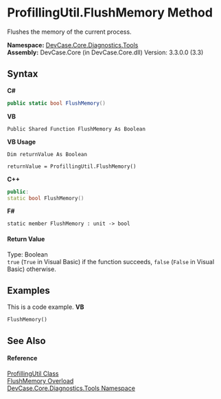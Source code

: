 # ProfillingUtil.FlushMemory Method 
 

Flushes the memory of the current process.

**Namespace:**&nbsp;<a href="N_DevCase_Core_Diagnostics_Tools">DevCase.Core.Diagnostics.Tools</a><br />**Assembly:**&nbsp;DevCase.Core (in DevCase.Core.dll) Version: 3.3.0.0 (3.3)

## Syntax

**C#**<br />
``` C#
public static bool FlushMemory()
```

**VB**<br />
``` VB
Public Shared Function FlushMemory As Boolean
```

**VB Usage**<br />
``` VB Usage
Dim returnValue As Boolean

returnValue = ProfillingUtil.FlushMemory()
```

**C++**<br />
``` C++
public:
static bool FlushMemory()
```

**F#**<br />
``` F#
static member FlushMemory : unit -> bool 

```


#### Return Value
Type: Boolean<br />`true` (`True` in Visual Basic) if the function succeeds, `false` (`False` in Visual Basic) otherwise.

## Examples
This is a code example. 
**VB**<br />
``` VB
FlushMemory()
```


## See Also


#### Reference
<a href="T_DevCase_Core_Diagnostics_Tools_ProfillingUtil">ProfillingUtil Class</a><br /><a href="Overload_DevCase_Core_Diagnostics_Tools_ProfillingUtil_FlushMemory">FlushMemory Overload</a><br /><a href="N_DevCase_Core_Diagnostics_Tools">DevCase.Core.Diagnostics.Tools Namespace</a><br />